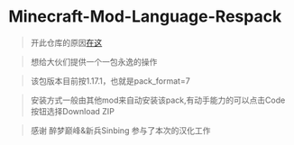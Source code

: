 # Minecraft-Mod-Language-Respack

> 开此仓库的原因[在这](https://github.com/CFPAOrg/Minecraft-Mod-Language-Package/pull/1387)

> 想给大伙们提供一个一包永逸的操作

> 该包版本目前按1.17.1，也就是pack_format=7

> 安装方式一般由其他mod来自动安装该pack,有动手能力的可以点击Code按钮选择Download ZIP

> 感谢 醉梦巅峰&新兵Sinbing 参与了本次的汉化工作

